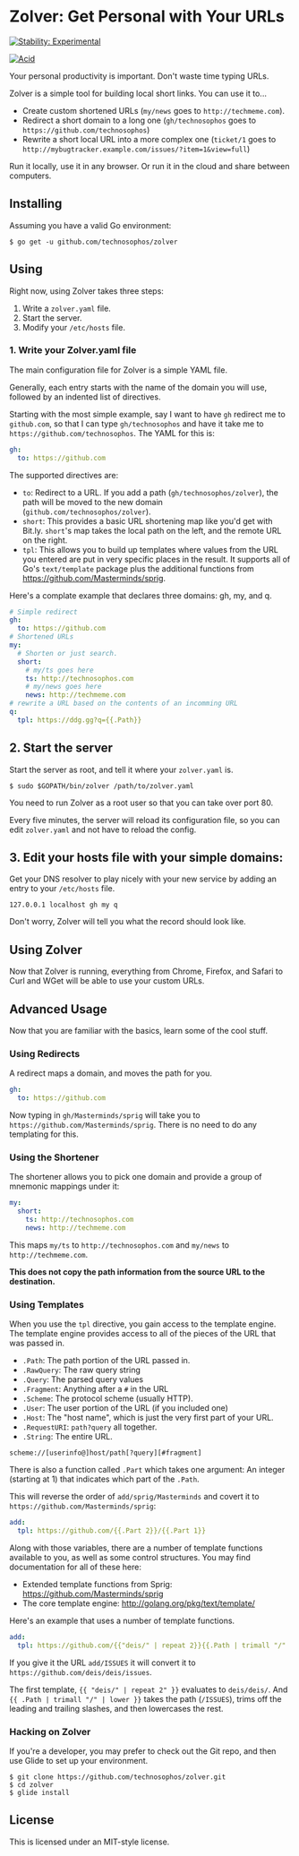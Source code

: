 # Zolver: Get Personal with Your URLs
[![Stability: Experimental](https://masterminds.github.io/stability/experimental.svg)](https://masterminds.github.io/stability/experimental.html)

[![Acid](https://img.shields.io/badge/Acid-Pass-brightgreen.svg)](http://localhost:7744/log/technosophos/zolver)


Your personal productivity is important. Don't waste time typing URLs.

Zolver is a simple tool for building local short links. You can use it
to...

- Create custom shortened URLs (`my/news` goes to `http://techmeme.com`).
- Redirect a short domain to a long one (`gh/technosophos` goes to
  `https://github.com/technosophos`)
- Rewrite a short local URL into a more complex one (`ticket/1` goes to
  `http://mybugtracker.example.com/issues/?item=1&view=full`)

Run it locally, use it in any browser. Or run it in the cloud and share
between computers.

## Installing

Assuming you have a valid Go environment:

```
$ go get -u github.com/technosophos/zolver
```

## Using

Right now, using Zolver takes three steps:

1. Write a `zolver.yaml` file.
2. Start the server.
3. Modify your `/etc/hosts` file.

### 1. Write your Zolver.yaml file

The main configuration file for Zolver is a simple YAML file.

Generally, each entry starts with the name of the domain you will use,
followed by an indented list of directives.

Starting with the most simple example, say I want to have `gh` redirect
me to `github.com`, so that I can type `gh/technosophos` and have it
take me to `https://github.com/technosophos`. The YAML for this is:

```yaml
gh:
  to: https://github.com
```

The supported directives are:

* `to`: Redirect to a URL. If you add a path (`gh/technosophos/zolver`),
  the path will be moved to the new domain
  (`github.com/technosophos/zolver`).
* `short`: This provides a basic URL shortening map like you'd get with
  Bit.ly. `short`'s map takes the local path on the left, and the remote
  URL on the right.
* `tpl`: This allows you to build up templates where values from the URL
  you entered are put in very specific places in the result. It
  supports all of Go's `text/template` package plus the additional
  functions from https://github.com/Masterminds/sprig.

Here's a complate example that declares three domains: gh, my, and q.

```yaml
# Simple redirect
gh:
  to: https://github.com
# Shortened URLs
my:
  # Shorten or just search.
  short:
    # my/ts goes here
    ts: http://technosophos.com
    # my/news goes here
    news: http://techmeme.com
# rewrite a URL based on the contents of an incomming URL
q:
  tpl: https://ddg.gg?q={{.Path}}
```

## 2. Start the server

Start the server as root, and tell it where your `zolver.yaml` is.

```
$ sudo $GOPATH/bin/zolver /path/to/zolver.yaml
```

You need to run Zolver as a root user so that you can take over port 80.

Every five minutes, the server will reload its configuration file, so
you can edit `zolver.yaml` and not have to reload the config.

## 3. Edit your hosts file with your simple domains:

Get your DNS resolver to play nicely with your new service by adding
an entry to your `/etc/hosts` file.

```
127.0.0.1 localhost gh my q
```

Don't worry, Zolver will tell you what the record should look like.

## Using Zolver

Now that Zolver is running, everything from Chrome, Firefox, and Safari
to Curl and WGet will be able to use your custom URLs.

## Advanced Usage

Now that you are familiar with the basics, learn some of the cool stuff.

### Using Redirects

A redirect maps a domain, and moves the path for you.

```yaml
gh:
  to: https://github.com
```

Now typing in `gh/Masterminds/sprig` will take you to
`https://github.com/Masterminds/sprig`. There is no need to do any
templating for this.

### Using the Shortener

The shortener allows you to pick one domain and provide a group of
mnemonic mappings under it:

```yaml
my:
  short:
    ts: http://technosophos.com
    news: http://techmeme.com
```

This maps `my/ts` to `http://technosophos.com` and `my/news` to
`http://techmeme.com`.

**This does not copy the path information from the source URL to the
destination.**

### Using Templates

When you use the `tpl` directive, you gain access to the template
engine. The template engine provides access to all of the pieces of the
URL that was passed in.

* `.Path`: The path portion of the URL passed in.
* `.RawQuery`: The raw query string
* `.Query`: The parsed query values
* `.Fragment`: Anything after a `#` in the URL
* `.Scheme`: The protocol scheme (usually HTTP).
* `.User`: The user portion of the URL (if you included one)
* `.Host`: The "host name", which is just the very first part of your
  URL.
* `.RequestURI`: `path?query` all together.
* `.String`: The entire URL.

```
scheme://[userinfo@]host/path[?query][#fragment]
```

There is also a function called `.Part` which takes one argument: An
integer (starting at 1) that indicates which part of the `.Path`.

This will reverse the order of `add/sprig/Masterminds` and covert it to
`https://github.com/Masterminds/sprig`:

```yaml
add:
  tpl: https://github.com/{{.Part 2}}/{{.Part 1}}
```

Along with those variables, there are a number of template functions
available to you, as well as some control structures. You may find
documentation for all of these here:

* Extended template functions from Sprig: https://github.com/Masterminds/sprig
* The core template engine: http://golang.org/pkg/text/template/

Here's an example that uses a number of template functions.

```yaml
add:
  tpl: https://github.com/{{"deis/" | repeat 2}}{{.Path | trimall "/" | lower}}
```

If you give it the URL `add/ISSUES` it will convert it to
`https://github.com/deis/deis/issues`.

The first template, `{{ "deis/" | repeat 2" }}` evaluates to
`deis/deis/`. And `{{ .Path | trimall "/" | lower }}` takes the path
(`/ISSUES`), trims off the leading and trailing slashes, and then
lowercases the rest.

### Hacking on Zolver

If you're a developer, you may prefer to check out the Git repo, and
then use Glide to set up your environment.

```
$ git clone https://github.com/technosophos/zolver.git
$ cd zolver
$ glide install
```

## License

This is licensed under an MIT-style license.

